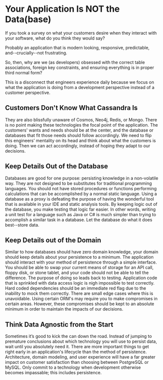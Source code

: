 # Your Application Is NOT the Data(base)

If you took a survey on what your customers desire when they interact with your software, what do you think they would say?

Probably an application that is modern looking, responsive, predictable, and--crucially--not frustrating.

So, then, why are we (as developers) obsessed with the correct table associations, foreign key constraints, and ensuring everything is in proper third normal form?

This is a disconnect that engineers experience daily because we focus on what the application is doing from a development perspective instead of a customer perspective.

## Customers Don't Know What Cassandra Is

They are also blissfully unaware of Cosmos, Neo4j, Redis, or Mongo. There is no point making these technologies the focal point of the application. The customers' wants and needs should be at the center, and the database or databases that fit those needs should follow accordingly. We need to flip this engineers’ mentality on its head and think about what the customers is doing. Then we can act accordingly, instead of hoping they adapt to our decisions.

## Keep Details Out of the Database

Databases are good for one purpose: persisting knowledge in a non-volatile way. They are not designed to be substitutes for traditional programming languages. You should not have stored procedures or functions performing calculations that can be accomplished by a normal static language. Using a database as a proxy is defeating the purpose of having the wonderful tool that is available in your IDE and static analysis tools. By keeping logic out of the database, you make testing that logic far easier. In other words, writing a unit test for a language such as Java or C# is much simpler than trying to accomplish a similar task in a database. Let the database do what it does best--store data.

## Keep Details out of the Domain

Similar to how databases should have zero domain knowledge, your domain should keep details about your persistence to a minimum. The application should interact with your method of persistence through a simple interface. You should be able to swap your current means of storage for an API call, floppy disk, or stone tablet, and your code should not be able to tell the difference. The purpose of doing so leads back to testing. Application code that is sprinkled with data access logic is nigh impossible to test correctly. Hard coded dependencies should be an immediate red flag due to the inability to mock them correctly. There are small edge cases where this is unavoidable. Using certain ORM's may require you to make compromises in certain areas. However, these compromises should be kept to an absolute minimum in order to maintain the impacts of our decisions.

## Think Data Agnostic from the Start

Sometimes it’s good to kick the can down the road. Instead of jumping to premature conclusions about which technology you will use to persist data, wait until you absolutely need it. There are more important things to get right early in an application's lifecycle than the method of persistence. Architecture, domain modeling, and user experience will have a far greater impact on customer satisfaction than choosing between PostgreSQL or MySQL. Only commit to a technology when development otherwise becomes impassable; this includes persistence.
